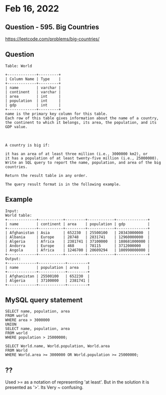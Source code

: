 # Feb 16, 2022
## Question - 595. Big Countries
https://leetcode.com/problems/big-countries/

## Question

    Table: World

    +-------------+---------+
    | Column Name | Type    |
    +-------------+---------+
    | name        | varchar |
    | continent   | varchar |
    | area        | int     |
    | population  | int     |
    | gdp         | int     |
    +-------------+---------+
    name is the primary key column for this table.
    Each row of this table gives information about the name of a country, the continent to which it belongs, its area, the population, and its GDP value.

<br>

    A country is big if:

    it has an area of at least three million (i.e., 3000000 km2), or
    it has a population of at least twenty-five million (i.e., 25000000).
    Write an SQL query to report the name, population, and area of the big countries.

    Return the result table in any order.

    The query result format is in the following example.

## Example

    Input: 
    World table:
    +-------------+-----------+---------+------------+--------------+
    | name        | continent | area    | population | gdp          |
    +-------------+-----------+---------+------------+--------------+
    | Afghanistan | Asia      | 652230  | 25500100   | 20343000000  |
    | Albania     | Europe    | 28748   | 2831741    | 12960000000  |
    | Algeria     | Africa    | 2381741 | 37100000   | 188681000000 |
    | Andorra     | Europe    | 468     | 78115      | 3712000000   |
    | Angola      | Africa    | 1246700 | 20609294   | 100990000000 |
    +-------------+-----------+---------+------------+--------------+
    Output: 
    +-------------+------------+---------+
    | name        | population | area    |
    +-------------+------------+---------+
    | Afghanistan | 25500100   | 652230  |
    | Algeria     | 37100000   | 2381741 |
    +-------------+------------+---------+

## MySQL query statement
```
SELECT name, population, area
FROM world
WHERE area > 3000000
UNION
SELECT name, population, area
FROM world
WHERE population > 25000000;
```

```
SELECT World.name, World.population, World.area
FROM World
WHERE World.area >= 3000000 OR World.population >= 25000000;
```

## ??

Used >= as a notation of representing 'at least'. But in the solution it is presented as '>'. 
Its Very ~ confusing.
